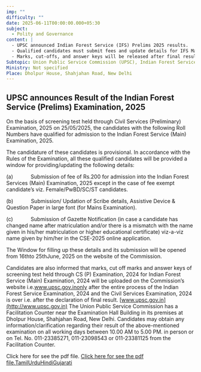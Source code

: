 ```yaml
---
imp: ""
difficulty: ""
date: 2025-06-11T00:00:00.000+05:30
subject:
  - Polity and Governance
content: |
  - UPSC announced Indian Forest Service (IFS) Prelims 2025 results.
  - Qualified candidates must submit fees and update details for IFS Mains 2025.
  - Marks, cut-offs, and answer keys will be released after final results.
Subtopic: Union Public Service Commission (UPSC), Indian Forest Service (IFS) Examination, Civil Services (Preliminary) Examination, Examination Process and Procedures
Ministry: Not specified
Place: Dholpur House, Shahjahan Road, New Delhi
---
```


## UPSC announces Result of the Indian Forest Service (Prelims) Examination, 2025

On the basis of screening test held through Civil Services (Preliminary) Examination, 2025 on 25/05/2025, the candidates with the following Roll Numbers have qualified for admission to the Indian Forest Service (Main) Examination, 2025.

The candidature of these candidates is provisional. In accordance with the Rules of the Examination, all these qualified candidates will be provided a window for providing/updating the following details:

(a)            Submission of fee of Rs.200 for admission into the Indian Forest Services (Main) Examination, 2025 except in the case of fee exempt candidate’s viz. Female/PwBD/SC/ST candidates.

(b)            Submission/ Updation of Scribe details, Assistive Device & Question Paper in large font (for Mains Examination).

(c)            Submission of Gazette Notification (in case a candidate has changed name after matriculation and/or there is a mismatch with the name given in his/her matriculation or higher educational certificate) viz-a-viz name given by him/her in the CSE-2025 online application.

The Window for filling up these details and its submission will be opened from 16thto 25thJune, 2025 on the website of the Commission.

Candidates are also informed that marks, cut off marks and answer keys of screening test held through CS (P) Examination, 2024 for Indian Forest Service (Main) Examination, 2024 will be uploaded on the Commission’s website i.e.www.upsc.gov.inonly after the entire process of the Indian Forest Service Examination, 2024 and the Civil Services Examination, 2024 is over i.e. after the declaration of final result.
[www.upsc.gov.in](http://www.upsc.gov.in)
The Union Public Service Commission has a Facilitation Counter near the Examination Hall Building in its premises at Dholpur House, Shahjahan Road, New Delhi. Candidates may obtain any information/clarification regarding their result of the above-mentioned examination on all working days between 10.00 AM to 5.00 PM. in person or on Tel. No. 011-23385271, 011-23098543 or 011-23381125 from the Facilitation Counter.

Click here for see the pdf file.
[Click here for see the pdf file.](https://static.pib.gov.in/WriteReadData/specificdocs/documents/2025/jun/doc2025611568501.pdf)[Tamil](https://pib.gov.in/PressReleasePage.aspx?PRID=2135839)[Urdu](https://pib.gov.in/PressReleasePage.aspx?PRID=2135811)[Hindi](https://pib.gov.in/PressReleasePage.aspx?PRID=2135807)[Gujarati](https://pib.gov.in/PressReleasePage.aspx?PRID=2135837)
